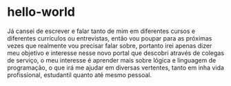 # hello-world

Já cansei de escrever e falar tanto de mim em diferentes cursos e diferentes currículos ou entrevistas, então vou poupar para as próximas vezes que realmente vou precisar falar sobre, portanto irei apenas dizer meu objetivo e interesse nesse novo portal que descobri através de colegas de serviço, o meu interesse é aprender mais sobre lógica e linguagem de programação, o que irá me ajudar em diversas vertentes, tanto em inha vida profissional, estudantil quanto até mesmo pessoal.
